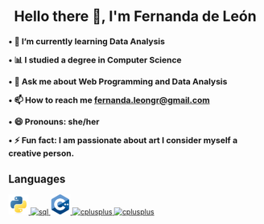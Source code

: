 <h1 align="center">Hello there 👋, I'm Fernanda de León</h1>
<!--h2 align="center">Data Analyst</h2-->


<h3>
  
• 📖 I’m currently learning **Data Analysis**

• 📊 I studied a degree in **Computer Science** 

• 💬 Ask me about **Web Programming and Data Analysis**

• 📫 How to reach me **fernanda.leongr@gmail.com** 

• 😄 Pronouns: **she/her** 

• ⚡ Fun fact: I am passionate about **art** I consider myself a **creative person**.</h3>

<h2 align="left">Languages</h2>
<p align="left">
  <a href="https://www.python.org" target="_blank" rel="noreferrer">
    <img src="https://raw.githubusercontent.com/devicons/devicon/master/icons/python/python-original.svg" alt="python" width="40" height="40"/>
  </a>
 <a href="https://www.w3schools.com/sql/" target="_blank" rel="noreferrer">
    <img src="https://upload.wikimedia.org/wikipedia/commons/thumb/8/87/Sql_data_base_with_logo.png/640px-Sql_data_base_with_logo.png" alt="sql" width="100" height="40"/>
  </a>
  <a href="https://www.w3schools.com/cpp/" target="_blank" rel="noreferrer">
    <img src="https://raw.githubusercontent.com/devicons/devicon/master/icons/cplusplus/cplusplus-original.svg" alt="cplusplus" width="40" height="40"/>
  </a>
  <a href="https://www.w3schools.com/html/default.asp" target="_blank" rel="noreferrer">
    <img src="https://static.vecteezy.com/system/resources/previews/001/416/705/non_2x/html5-emblem-orange-shield-and-white-text-vector.jpg" alt="cplusplus" width="40" height="40"/>
  <a href="https://www.w3schools.com/html/default.asp" target="_blank" rel="noreferrer">
    <img src="https://brandslogos.com/wp-content/uploads/images/large/php-logo-1.png" alt="cplusplus" width="40" height="40"/>
  </a>
</p>
